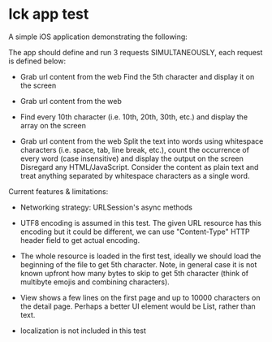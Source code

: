 #  Ick app test

A simple iOS application demonstrating the following:

The app should define and run 3 requests SIMULTANEOUSLY, each request is defined below:

- Grab url content from the web
 Find the 5th character and display it on the screen 

- Grab url content from the web
- Find every 10th character (i.e. 10th, 20th, 30th, etc.) and display the array on the screen

- Grab url content from the web
Split the text into words using whitespace characters (i.e. space, tab, line break, etc.), count the occurrence of every word (case insensitive) and display the output on the screen
Disregard any HTML/JavaScript. Consider the content as plain text and treat anything separated by whitespace characters as a single word.

Current features & limitations:

- Networking strategy: URLSession's async methods

- UTF8 encoding is assumed in this test. The given URL resource has this encoding but it could be different, we can use "Content-Type" HTTP header field to get actual encoding.

- The whole resource is loaded in the first test, ideally we should load the beginning of the file to get 5th character. Note, in general case it is not known upfront how many bytes to skip to get 5th character (think of multibyte emojis and combining characters).

- View shows a few lines on the first page and up to 10000 characters on the detail page. Perhaps a better UI element would be List, rather than text.

- localization is not included in this test
